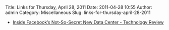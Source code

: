 Title: Links for Thursday, April 28, 2011
Date: 2011-04-28 10:55
Author: admin
Category: Miscellaneous
Slug: links-for-thursday-april-28-2011

-   [Inside Facebook’s Not-So-Secret New Data Center - Technology
    Review][]

  [Inside Facebook’s Not-So-Secret New Data Center - Technology Review]:
    http://www.technologyreview.com/computing/37295/page1/#photo
